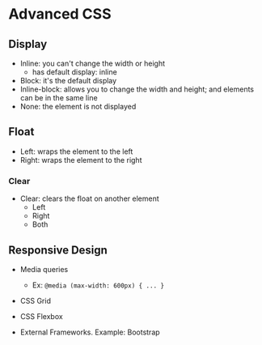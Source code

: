 # Advanced CSS

## Display
- Inline: you can't change the width or height
  - <span> has default display: inline
- Block: it's the default display
- Inline-block: allows you to change the width and height; and elements can be in the same line
- None: the element is not displayed

## Float
- Left: wraps the element to the left
- Right: wraps the element to the right

### Clear
- Clear: clears the float on another element
  - Left
  - Right
  - Both

## Responsive Design
- Media queries
  - Ex:
  `@media (max-width: 600px) { ... }`
- CSS Grid
  
- CSS Flexbox

- External Frameworks. Example: Bootstrap